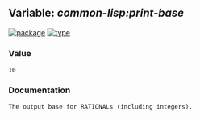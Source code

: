 ## Variable: ***common-lisp:*print-base****
[![package](https://img.shields.io/badge/Package-COMMON--LISP-5f9ea0.svg?style=social&colorA=999999)](../) [![type](https://img.shields.io/badge/Type-Variable-5f9ea0.svg?style=social&colorA=999999)](../#variable) 
### Value
```
10
```
### Documentation
```
The output base for RATIONALs (including integers).
```
